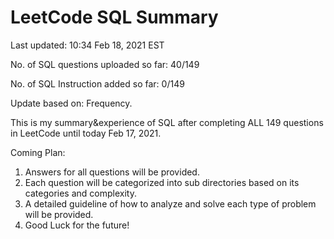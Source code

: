 # LeetCode SQL Summary

Last updated: 10:34 Feb 18, 2021 EST

No. of SQL questions uploaded so far: 40/149

No. of SQL Instruction added so far: 0/149

Update based on: Frequency.



This is my summary&experience of SQL after completing ALL 149 questions in LeetCode until today Feb 17, 2021.

Coming Plan:
1. Answers for all questions will be provided.
2. Each question will be categorized into sub directories based on its categories and complexity.
3. A detailed guideline of how to analyze and solve each type of problem will be provided.
4. Good Luck for the future!

